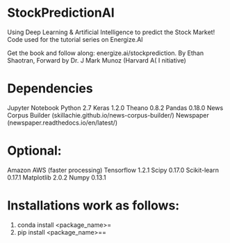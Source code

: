 # StockPredictionAI
Using Deep Learning &amp; Artificial Intelligence to predict the Stock Market! Code used for the tutorial series on Energize.AI

Get the book and follow along: energize.ai/stockprediction. By Ethan Shaotran, Forward by Dr. J Mark Munoz (Harvard A( I nitiative)

# Dependencies
Jupyter Notebook
Python 2.7
Keras 1.2.0
Theano 0.8.2
Pandas 0.18.0
News Corpus Builder (skillachie.github.io/news-corpus-builder/)
Newspaper (newspaper.readthedocs.io/en/latest/)

# Optional:
Amazon AWS (faster processing)
Tensorflow 1.2.1
Scipy 0.17.0
Scikit-learn 0.17.1
Matplotlib 2.0.2
Numpy 0.13.1

# Installations work as follows:
1.	conda install <package_name>=<version>  
2.	pip install <package_name>==<version>  
